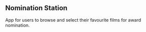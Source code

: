 
## Nomination Station

App for users to browse and select their favourite films for award nomination.